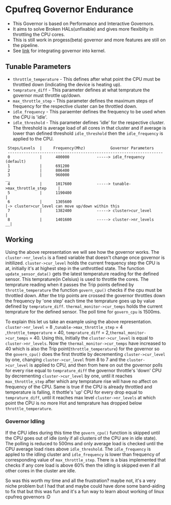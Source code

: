 # Cpufreq Governor Endurance

- This Governor is based on Performance and Interactive Governors.
- It aims to solve Broken HALs(unfixable) and gives more flexiblity in throttling the CPU cores.
- This is still work in progess(beta) governor and more features are still on the pipeline.
- See [link](https://github.com/trax85/Citrus-EAS/commit/773916b58b89400beb546751c5db6dfd68f76285) for integrating governor into kernel.
 
## Tunable Parameters
- `throttle_temperature` - This defines after what point the CPU must be throttled down (indicating the device is heating up).
- `temprature_diff` - This parameter defines at what temprature the governor must throttle up/down.
- `max_throttle_step` - This parameter defines the maximum steps of frequency for the respective cluster can be throttled down.
- `idle_frequency` - This paraemter defines the frequency to be used when the CPU is 'idle'.
- `idle_threshold` - This parameter defines 'idle' for the respective cluster. The threshold is average load of all cores in that cluster and if average is lower than defined threshold `idle_threshold` then the `idle_frequency` is applied to the CPU.

```
 Steps/Levels  |     Frequency(Mhz)           Governor Parameters
 --------------------------------------------------------------------
 0             |      400000            -----> idle_frequency (default)
 1             |      691200
 2             |      806400
 3             |      960000                                                __
 4             |      1017600           -----> tunable->max_throttle_step     |
 5             |      1190400                                                 |
 6             |      1305600                                                 |-> cluster>cur_level can move up/down within this
 7             |      1382400           -----> cluster>cur_level              | 
 8             |      1401600           -----> cluster->nr_levels           __|
```
## Working
Using the above representation we will see how the governor works. The `cluster->nr_levels` is a fixed variable that doesn't change once governor is initilized.
`cluster->cur_level` holds the current frequency step the CPU is at, initially it's at highest step in the unthrottled state. The function `update_sensor_data()` gets the 
latest temperature reading for the defined sensor. This temprature(in Celsius) is used to throttle the cores. The temprature reading when it passes the Trip points 
defined by `throttle_temperature` the function `govern_cpu()` checks if the cpu must be throttled down. After the trip points are crossed the governor throttles down the 
frequency by 'one step' each time the temprature goes up by value defined by `temprature_diff`. `thermal_monitor->cur_temps` holds the current temprature for the defined 
sensor. The poll time for `govern_cpu` is 1500ms.

To explain this let us take an example using the above representation. `cluster->nr_level` = 8  ,`tunable->max_throttle_step` = 4 ,`throttle_temperature` = 40, 
`temprature_diff` = 2,`thermal_monitor->cur_temps` = 40. Using this, Initially the `cluster->cur_level` is equal to `cluster->nr_levels`. Now the 
`thermal_monitor->cur_temps` have increased to 40 which is also the Trip point(`throttle_temperature`) for the governor so the  `govern_cpu()` does the first throttle by 
decrementing `cluster->cur_level` by one, changing `cluster->cur_level` from 8 to 7 and the `cluster->cur_level` is applied to CPU, and then from here on out the governor 
polls for every rise equal to `temprature_diff` the governor throttle's 'down' CPU by decrementing `cluster->cur_level` by one, until it reaches `max_throttle_step` after 
which any temprature rise will have no affect on frequency of the CPU. Same is true if the CPU is already throttled and temperature is falling, it thottle's 'up' CPU for 
every drop equal to `temprature_diff`, until it reaches max level `cluster->nr_levels` at which point the CPU is no more Hot and temprature has dropped below 
`throttle_temperature`.

### Governor Idling
If the CPU idles during this time the `govern_cpu()` function is skipped until the CPU goes out of idle (only if all clusters of the CPU are in idle state). The polling 
is reduced to 500ms and only average load is checked until the CPU average load rises above `idle_threshold`. The `idle_frequency` is appled to the idling cluster and 
`idle_frequency` is lower than frequency of corresponding value of `max_throttle_step`. There is a bias implemented that checks if any core load is above 60% then the 
idling is skipped even if all other cores in the cluster are idle.

So was this worth my time and all the frustration? maybe not, it's a very niche problem but I had that and maybe could have done some band-aiding to fix that but this was 
fun and it's a fun way to learn about working of linux cpufreq governors :D
